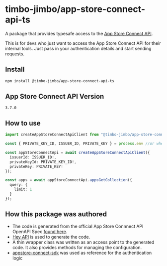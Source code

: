 # timbo-jimbo/app-store-connect-api-ts
A package that provides typesafe access to the [App Store Connect API](https://developer.apple.com/documentation/appstoreconnectapi).

This is for devs who just want to access the App Store Connect API for their internal tools. Just pass in your authentication details and start sending requests. 

## Install
```bash
npm install @timbo-jimbo/app-store-connect-api-ts
```

## App Store Connect API Version
```
3.7.0
```

## How to use
```typescript
import createAppStoreConnectApiClient from "@timbo-jimbo/app-store-connect-api-ts"

const { PRIVATE_KEY_ID, ISSUER_ID, PRIVATE_KEY } = process.env //or whereever you store them

const appStoreConnectApi = await createAppStoreConnectApiClient({
  issuerId: ISSUER_ID!,
  privateKeyId: PRIVATE_KEY_ID!,
  privateKey: PRIVATE_KEY!
});

const apps = await appStoreConnectApi.appsGetCollection({
  query: {
    limit: 1
  }
});
```

## How this package was authored

- The code is generated from the official App Store Connnect API OpenAPI Spec [found here](https://developer.apple.com/documentation/appstoreconnectapi).
- [Hey API](https://github.com/hey-api/openapi-ts) is used to generate the code.
- A thin wrapper class was written as an access point to the generated code. It also provides methods for managing the configuration.
- [appstore-connect-sdk](https://github.com/isaced/appstore-connect-sdk) was used as reference for the authentication logic